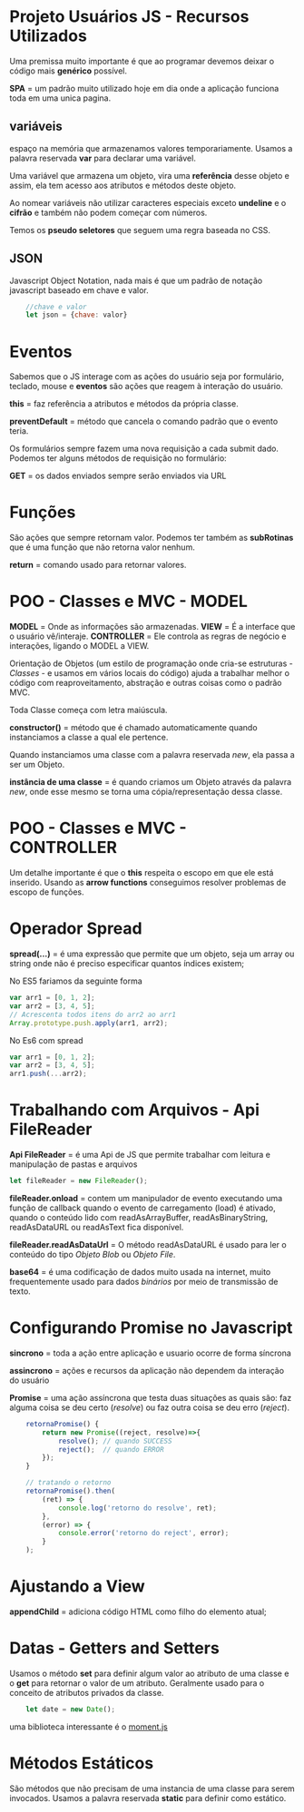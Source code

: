 
# Projeto Usuários JS - Recursos Utilizados

Uma premissa muito importante é que ao programar devemos deixar o código mais **genérico** possível.

**SPA** = um padrão muito utilizado hoje em dia onde a aplicação funciona toda em uma unica pagina.

## variáveis

espaço na memória que armazenamos valores temporariamente. Usamos a palavra reservada **var** para declarar uma variável.

Uma variável que armazena um objeto, vira uma **referência** desse objeto e assim, ela tem acesso aos atributos e métodos deste objeto.

Ao nomear variáveis não utilizar caracteres especiais exceto **undeline** e o **cifrão** e também não podem começar com números.

Temos os **pseudo seletores** que seguem uma regra baseada no CSS.

## JSON

Javascript Object Notation, nada mais é que um padrão de notação javascript baseado em chave e valor.
```js
	//chave e valor
	let json = {chave: valor}
```

# Eventos

Sabemos que o JS interage com as ações do usuário seja por formulário, teclado, mouse e **eventos** são ações que reagem à interação do usuário.

**this** = faz referência a atributos e métodos da própria classe.

**preventDefault** = método que cancela o comando padrão que o evento teria.

Os formulários sempre fazem uma nova requisição a cada submit dado. Podemos ter alguns métodos de requisição no formulário:

**GET** = os dados enviados sempre serão enviados via URL

# Funções

São ações que sempre retornam valor. Podemos ter também as **subRotinas** que é uma função que não retorna valor nenhum.

**return** = comando usado para retornar valores.

# POO - Classes e MVC - MODEL

**MODEL** = Onde as informações são armazenadas.
**VIEW**  = É a interface que o usuário vê/interaje.
**CONTROLLER** = Ele controla as regras de negócio e interações, ligando o MODEL a VIEW.

Orientação de Objetos (um estilo de programação onde cria-se estruturas - *Classes* - e usamos em vários locais do código) ajuda a trabalhar melhor o código com reaproveitamento, abstração e outras coisas como o padrão MVC.

Toda Classe começa com letra maiúscula.

**constructor()** = método que é chamado automaticamente quando instanciamos a classe a qual ele pertence.

Quando instanciamos uma classe com a palavra reservada *new*, ela passa a ser um Objeto.

**instância de uma classe** = é quando criamos um Objeto através da palavra *new*, onde esse mesmo se torna uma cópia/representação dessa classe.

# POO - Classes e MVC - CONTROLLER

Um detalhe importante é que o **this** respeita o escopo em que ele está inserido. Usando as **arrow functions** conseguimos resolver problemas de escopo de funções.

# Operador Spread

**spread(...)** = é uma expressão que permite que um objeto, seja um array ou string onde não é preciso especificar quantos índices existem;

No ES5 fariamos da seguinte forma
```js
var arr1 = [0, 1, 2];
var arr2 = [3, 4, 5];
// Acrescenta todos itens do arr2 ao arr1
Array.prototype.push.apply(arr1, arr2);
```

No Es6 com spread
```js
var arr1 = [0, 1, 2];
var arr2 = [3, 4, 5];
arr1.push(...arr2);
```

# Trabalhando com Arquivos - Api FileReader

**Api FileReader** = é uma Api de JS que permite trabalhar com leitura e manipulação de pastas e arquivos
```js
let fileReader = new FileReader();
```

**fileReader.onload** = contem um manipulador de evento executando uma função de callback quando o evento de carregamento (load) é ativado, quando o conteúdo lido com  readAsArrayBuffer, readAsBinaryString, readAsDataURL ou readAsText fica disponível.

**fileReader.readAsDataUrl** = O método readAsDataURL é usado para ler o conteúdo do tipo *Objeto Blob* ou *Objeto File*.

**base64** = é uma codificação de dados muito usada na internet, muito frequentemente usado para dados *binários* por meio de transmissão de texto.

# Configurando Promise no Javascript

**sincrono** = toda a ação entre aplicação e usuario ocorre de forma síncrona

**assincrono** = ações e recursos da aplicação não dependem da interação do usuário

**Promise** = uma ação assíncrona que testa duas situações as quais são: faz alguma coisa se deu certo (*resolve*) ou faz outra coisa se deu erro (*reject*).

```js
	retornaPromise() {
		return new Promise((reject, resolve)=>{
			resolve(); // quando SUCCESS
			reject();  // quando ERROR
		});
	}

	// tratando o retorno
	retornaPromise().then(
		(ret) => {
			console.log('retorno do resolve', ret);
		},
		(error) => {
			console.error('retorno do reject', error);
		}
	);
```

# Ajustando a View

**appendChild** = adiciona código HTML como filho do elemento atual;

# Datas - Getters and Setters

Usamos o método **set** para definir algum valor ao atributo de uma classe e o **get** para retornar o valor de um atributo. Geralmente usado para o conceito de atributos privados da classe.

```js
	let date = new Date();
```

uma biblioteca interessante é o [moment.js](https://momentjs.com/)

# Métodos Estáticos

São métodos que não precisam de uma instancia de uma classe para serem invocados. Usamos a palavra reservada **static** para definir como estático.
